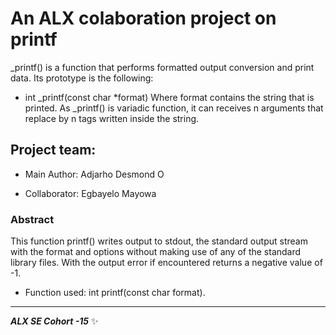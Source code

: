 # An ALX colaboration project on printf 
_printf() is a function that performs formatted output conversion and print data. Its prototype is the following:
+ int _printf(const char *format) Where format contains the string that is printed. As _printf() is variadic function, it can receives n arguments that replace by n tags written inside the string.

## Project team:

- Main Author: Adjarho Desmond O 

- Collaborator: Egbayelo Mayowa

### Abstract

This function printf() writes output to stdout, the standard output stream with the format and options without making use of any of the standard library files. With the output error if encountered returns a negative value of -1. 

+ Function used: int printf(const char format).
 
---

**_ALX SE Cohort -15_** :sparkles:
